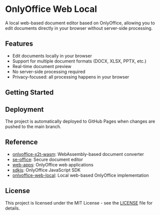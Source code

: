 # OnlyOffice Web Local

A local web-based document editor based on OnlyOffice, allowing you to edit documents directly in your browser without server-side processing.

## Features

- Edit documents locally in your browser
- Support for multiple document formats (DOCX, XLSX, PPTX, etc.)
- Real-time document preview
- No server-side processing required
- Privacy-focused: all processing happens in your browser

## Getting Started

## Deployment

The project is automatically deployed to GitHub Pages when changes are pushed to the main branch.

## Reference

- [onlyoffice-x2t-wasm](https://github.com/cryptpad/onlyoffice-x2t-wasm): WebAssembly-based document converter
- [se-office](https://github.com/Qihoo360/se-office): Secure document editor
- [web-apps](https://github.com/ONLYOFFICE/web-apps): OnlyOffice web applications
- [sdkjs](https://github.com/ONLYOFFICE/sdkjs): OnlyOffice JavaScript SDK
- [onlyoffice-web-local](https://github.com/sweetwisdom/onlyoffice-web-local): Local web-based OnlyOffice implementation

## License

This project is licensed under the MIT License - see the [LICENSE](LICENSE) file for details.
